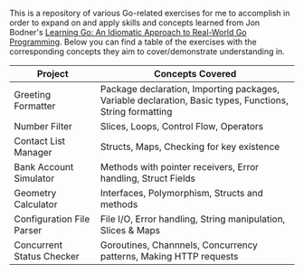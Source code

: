 This is a repository of various Go-related exercises for me to accomplish in order to expand on and apply skills and concepts learned from Jon Bodner's [Learning Go: An Idiomatic Approach to Real-World Go Programming](https://www.oreilly.com/library/view/learning-go/9781492077206/k). Below you can find a table of the exercises with the corresponding concepts they aim to cover/demonstrate understanding in.

|Project|Concepts Covered|
|--------|---------------|
|Greeting Formatter|Package declaration, Importing packages, Variable declaration, Basic types, Functions, String formatting|
|Number Filter|Slices, Loops, Control Flow, Operators|
|Contact List Manager|Structs, Maps, Checking for key existence|
|Bank Account Simulator|Methods with pointer receivers, Error handling, Struct Fields|
|Geometry Calculator|Interfaces, Polymorphism, Structs and methods|
|Configuration File Parser|File I/O, Error handling, String manipulation, Slices & Maps|
|Concurrent Status Checker|Goroutines, Channnels, Concurrency patterns, Making HTTP requests|